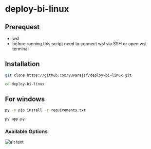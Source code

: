 # deploy-bi-linux

## Prerequest
- wsl
- before running this script need to connect wsl via SSH or open wsl terminal

## Installation
```bash
git clone https://github.com/yuvarajsf/deploy-bi-linux.git
```

```bash
cd deploy-bi-linux
```

## For windows
```bash
py -m pip install -r requirements.txt
```

```bash
py app.py
```


### Available Options
![alt text](image.png)
